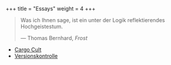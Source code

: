+++
title = "Essays"
weight = 4
+++

> Was ich Ihnen sage, ist ein unter der Logik reflektierendes Hochgeistestum.
> 
> — Thomas Bernhard, _Frost_

- [Cargo Cult](cargo-cult/)
- [Versionskontrolle](versionskontrolle/)
